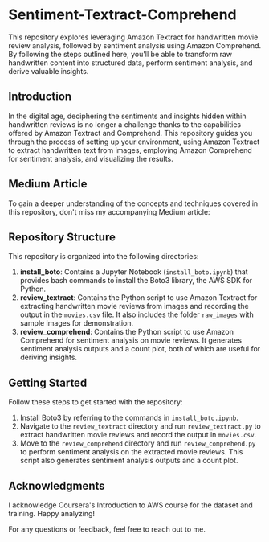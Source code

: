 # Sentiment-Textract-Comprehend
This repository explores leveraging Amazon Textract for handwritten movie review analysis, followed by sentiment analysis using Amazon Comprehend.
By following the steps outlined here, you'll be able to transform raw handwritten content into structured data, perform sentiment analysis, and derive valuable insights.


## Introduction

In the digital age, deciphering the sentiments and insights hidden within handwritten reviews is no longer a challenge thanks to the capabilities offered by Amazon Textract and Comprehend. This repository guides you through the process of setting up your environment, using Amazon Textract to extract handwritten text from images, employing Amazon Comprehend for sentiment analysis, and visualizing the results.

## Medium Article

To gain a deeper understanding of the concepts and techniques covered in this repository, don't miss my accompanying Medium article: 

## Repository Structure

This repository is organized into the following directories:

1. **install_boto**: Contains a Jupyter Notebook (`install_boto.ipynb`) that provides bash commands to install the Boto3 library, the AWS SDK for Python.
2. **review_textract**: Contains the Python script to use Amazon Textract for extracting handwritten movie reviews from images and recording the output in the `movies.csv` file. It also includes the folder `raw_images` with sample images for demonstration.
3. **review_comprehend**: Contains the Python script to use Amazon Comprehend for sentiment analysis on movie reviews. It generates sentiment analysis outputs and a count plot, both of which are useful for deriving insights.

## Getting Started

Follow these steps to get started with the repository:

1. Install Boto3 by referring to the commands in `install_boto.ipynb`.
2. Navigate to the `review_textract` directory and run `review_textract.py` to extract handwritten movie reviews and record the output in `movies.csv`.
3. Move to the `review_comprehend` directory and run `review_comprehend.py` to perform sentiment analysis on the extracted movie reviews. This script also generates sentiment analysis outputs and a count plot.

## Acknowledgments

I acknowledge Coursera's Introduction to AWS course for the dataset and training. Happy analyzing!

For any questions or feedback, feel free to reach out to me.
